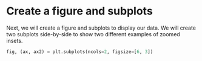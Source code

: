 # Create a figure and subplots

Next, we will create a figure and subplots to display our data. We will create two subplots side-by-side to show two different examples of zoomed insets.

```python
fig, (ax, ax2) = plt.subplots(ncols=2, figsize=[6, 3])
```
